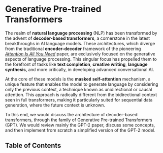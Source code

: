 # Generative Pre-trained Transformers

The realm of **natural language processing** (NLP) has been transformed by the
advent of **decoder-based transformers**, a cornerstone in the latest
breakthroughs in AI language models. These architectures, which diverge from the
traditional **encoder-decoder** framework of the pioneering
[_Attention Is All You Need_](https://arxiv.org/abs/1706.03762) paper, are
exclusively focused on the generative aspects of language processing. This
singular focus has propelled them to the forefront of tasks like **text
completion**, **creative writing**, **language synthesis**, and more critically,
in developing advanced conversational AI.

At the core of these models is the **masked self-attention** mechanism, a unique
feature that enables the model to generate language by considering only the
previous context, a technique known as unidirectional or causal attention. This
approach is radically different from the bidirectional context seen in full
transformers, making it particularly suited for sequential data generation,
where the future context is unknown.

To this end, we would discuss the architecture of decoder-based transformers,
through the family of Generative Pre-trained Transformers (GPT). We would review
mainly the GPT-2 paper, discuss some concepts, and then implement from scratch a
simplified version of the GPT-2 model.

## Table of Contents

```{tableofcontents}

```
